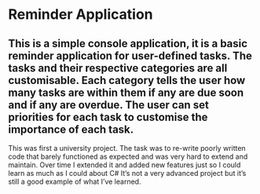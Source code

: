 # Reminder Application

## This is a simple console application, it is a basic reminder application for user-defined tasks. The tasks and their respective categories are all customisable. Each category tells the user how many tasks are within them if any are due soon and if any are overdue. The user can set priorities for each task to customise the importance of each task. 

This was first a university project. The task was to re-write poorly written code that barely functioned as expected and was very hard to extend and maintain. Over time I extended it and added new features just so I could learn as much as I could about C#
It’s not a very advanced project but it’s still a good example of what I’ve learned.
